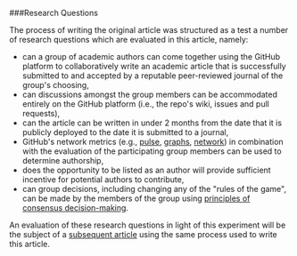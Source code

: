 ###Research Questions

The process of writing the original article was structured as a test a number of research questions which are evaluated in this article, namely:

- can a group of academic authors can come together using the GitHub platform to collaboratively write an academic article that is successfully submitted to and accepted by a reputable peer-reviewed journal of the group's choosing,
- can discussions amongst the group members can be accommodated entirely on the GitHub platform (i.e., the repo's wiki, issues and pull requests),
- can the article can be written in under 2 months from the date that it is publicly deployed to the date it is submitted to a journal,
- GitHub's network metrics (e.g., [pulse](https://github.com/ASU-CPI/github-experiment/pulse), [graphs](https://github.com/ASU-CPI/github-experiment/graphs), [network](https://github.com/ASU-CPI/github-experiment/network)) in combination with the evaluation of the participating group members can be used to determine authorship,
- does the opportunity to be listed as an author will provide sufficient incentive for potential authors to contribute,
- can group decisions, including changing any of the "rules of the game", can be made by the members of the group using [principles of consensus decision-making](http://consensusdecisionmaking.org/Articles/Basics%20of%20Consensus%20Decision%20Making.html).

An evaluation of these research questions in light of this experiment will be the subject of a [subsequent article](https://github.com/ASU-CPI/github-experiment) using the same process used to write this article.
